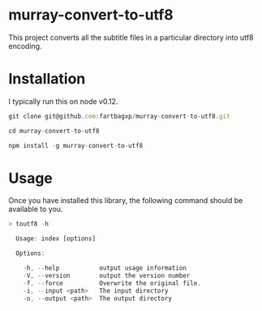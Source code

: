 # murray-convert-to-utf8
This project converts all the subtitle files in a particular directory into utf8 encoding.

# Installation

I typically run this on node v0.12.

``` javascript
git clone git@github.com:fartbagxp/murray-convert-to-utf8.git

cd murray-convert-to-utf8

npm install -g murray-convert-to-utf8
```

# Usage
Once you have installed this library, the following command should be available to you.

``` javascript
> toutf8 -h

  Usage: index [options]

  Options:

    -h, --help           output usage information
    -V, --version        output the version number
    -f, --force          Overwrite the original file.
    -i, --input <path>   The input directory
    -o, --output <path>  The output directory
```
